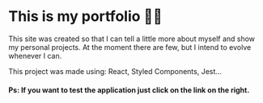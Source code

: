 # This is my portfolio 👨‍💻
This site was created so that I can tell a little more about myself and show my personal projects. At the moment there are few, but I intend to evolve whenever I can.

This project was made using: React, Styled Components, Jest...

#### Ps: If you want to test the application just click on the link on the right.
